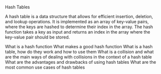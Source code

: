 Hash Tables

A hash table is a data structure that allows for efficient insertion, deletion, and lookup operations. It is implemented as an array of key-value pairs, where the keys are hashed to determine their index in the array. The hash function takes a key as input and returns an index in the array where the key-value pair should be stored.

What is a hash function
What makes a good hash function
What is a hash table, how do they work and how to use them
What is a collision and what are the main ways of dealing with collisions in the context of a hash table
What are the advantages and drawbacks of using hash tables
What are the most common use cases of hash tables

